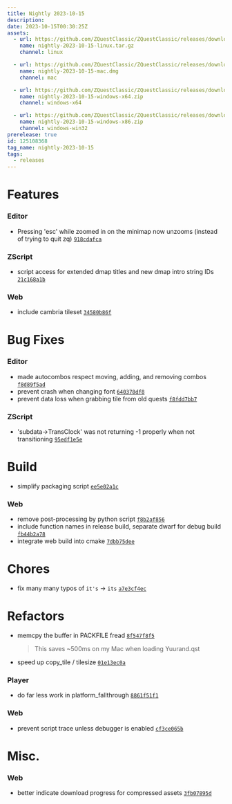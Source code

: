 ```yaml
---
title: Nightly 2023-10-15
description: 
date: 2023-10-15T00:30:25Z
assets: 
  - url: https://github.com/ZQuestClassic/ZQuestClassic/releases/download/nightly-2023-10-15/nightly-2023-10-15-linux.tar.gz
    name: nightly-2023-10-15-linux.tar.gz
    channel: linux

  - url: https://github.com/ZQuestClassic/ZQuestClassic/releases/download/nightly-2023-10-15/nightly-2023-10-15-mac.dmg
    name: nightly-2023-10-15-mac.dmg
    channel: mac

  - url: https://github.com/ZQuestClassic/ZQuestClassic/releases/download/nightly-2023-10-15/nightly-2023-10-15-windows-x64.zip
    name: nightly-2023-10-15-windows-x64.zip
    channel: windows-x64

  - url: https://github.com/ZQuestClassic/ZQuestClassic/releases/download/nightly-2023-10-15/nightly-2023-10-15-windows-x86.zip
    name: nightly-2023-10-15-windows-x86.zip
    channel: windows-win32
prerelease: true
id: 125108368
tag_name: nightly-2023-10-15
tags:
  - releases
---
```




# Features

### Editor

- Pressing 'esc' while zoomed in on the minimap now unzooms (instead of trying to quit zq) [`918cdafca`](https://github.com/ZQuestClassic/ZQuestClassic/commit/918cdafca1c7bbb7789842d52226a9e3a62f1b42)

### ZScript

- script access for extended dmap titles and new dmap intro string IDs [`21c168a1b`](https://github.com/ZQuestClassic/ZQuestClassic/commit/21c168a1b5d51fd671dec0c6a83662102fe58f46)

### Web

- include cambria tileset [`34580b86f`](https://github.com/ZQuestClassic/ZQuestClassic/commit/34580b86fc5aa19011f1fcafab8571ed8264d69b)

# Bug Fixes

### Editor

- made autocombos respect moving, adding, and removing combos [`f8d89f5ad`](https://github.com/ZQuestClassic/ZQuestClassic/commit/f8d89f5ad91c7b10926217a92862627a5813123e)
- prevent crash when changing font [`640378df8`](https://github.com/ZQuestClassic/ZQuestClassic/commit/640378df82c06c3aa786c5c5b8736200e8c53a0a)
- prevent data loss when grabbing tile from old quests [`f8fdd7bb7`](https://github.com/ZQuestClassic/ZQuestClassic/commit/f8fdd7bb7489beaccd44ce6d62594a35fe7d02f9)

### ZScript

- 'subdata->TransClock' was not returning -1 properly when not transitioning [`95edf1e5e`](https://github.com/ZQuestClassic/ZQuestClassic/commit/95edf1e5ea9e9dc0d80ef7758a41d0933d87b215)

# Build

- simplify packaging script [`ee5e02a1c`](https://github.com/ZQuestClassic/ZQuestClassic/commit/ee5e02a1ca26ecc16d59296d9f58ac0ec37786f8)

### Web

- remove post-processing by python script [`f8b2af856`](https://github.com/ZQuestClassic/ZQuestClassic/commit/f8b2af856c163b85cae415e98efbc2b549e9e25d)
- include function names in release build, separate dwarf for debug build [`fb44b2a78`](https://github.com/ZQuestClassic/ZQuestClassic/commit/fb44b2a789f787ccbe0dfe5373cd0cea8564c1da)
- integrate web build into cmake [`7dbb75dee`](https://github.com/ZQuestClassic/ZQuestClassic/commit/7dbb75dee0b2581491c1f26f01274251f1edc894)

# Chores

- fix many many typos of `it's` -> `its` [`a7e3cf4ec`](https://github.com/ZQuestClassic/ZQuestClassic/commit/a7e3cf4ec85f16ba02866d17c85082204711092a)

# Refactors

- memcpy the buffer in PACKFILE fread [`8f547f8f5`](https://github.com/ZQuestClassic/ZQuestClassic/commit/8f547f8f5e1f4e92e37cee1116daeea7ab102e06)
   &nbsp;
   >This saves ~500ms on my Mac when loading Yuurand.qst 
   >
- speed up copy_tile / tilesize [`01e13ec0a`](https://github.com/ZQuestClassic/ZQuestClassic/commit/01e13ec0a382b03cc9d0b87ca3fe83c2ec2247c9)

### Player

- do far less work in platform_fallthrough [`8861f51f1`](https://github.com/ZQuestClassic/ZQuestClassic/commit/8861f51f1e60ab5f7d929d37a7ae6f96c8989589)

### Web

- prevent script trace unless debugger is enabled [`cf3ce065b`](https://github.com/ZQuestClassic/ZQuestClassic/commit/cf3ce065ba2cce71d7465e8842e9cc991c4f4948)

# Misc.

### Web

- better indicate download progress for compressed assets [`3fb07895d`](https://github.com/ZQuestClassic/ZQuestClassic/commit/3fb07895d98b8ef34e9c5d2817ccbd0d07c17a7b)

